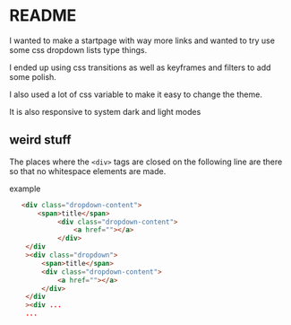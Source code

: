 # README

I wanted to make a startpage with way more links and wanted to try use some css dropdown lists type things.

I ended up using css transitions as well as keyframes and filters to add some polish.

I also used a lot of css variable to make it easy to change the theme.

It is also responsive to system dark and light modes


## weird stuff

The places where the ``<div>`` tags are closed on the following line are there so that no whitespace elements are made.

example

```html
   <div class="dropdown-content">
       <span>title</span>
            <div class="dropdown-content">
                <a href=""></a>
            </div>
    </div
    ><div class="dropdown">
        <span>title</span>
        <div class="dropdown-content">
            <a href=""></a>
        </div>
    </div
    ><div ...
    ...
```
